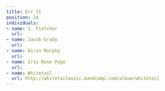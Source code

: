 ```yaml
---
title: Err II
position: 24
individuals:
- name: S. Fletcher
  url: 
- name: Jacob Grady
  url: 
- name: Airin Murphy
  url: 
- name: Iris Rose Page
  url: 
- name: Whitetail
  url: http://whitetailmusic.bandcamp.com/album/whitetail
---
```


